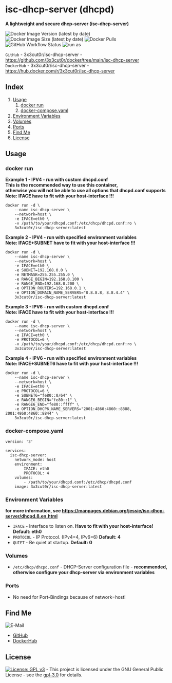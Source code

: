 # isc-dhcp-server (dhcpd)

**A lightweight and secure dhcp-server (isc-dhcp-server)**

![Docker Image Version (latest by date)](https://img.shields.io/docker/v/3x3cut0r/isc-dhcp-server)
![Docker Image Size (latest by date)](https://img.shields.io/docker/image-size/3x3cut0r/isc-dhcp-server)
![Docker Pulls](https://img.shields.io/docker/pulls/3x3cut0r/isc-dhcp-server)
![GitHub Workflow Status](https://img.shields.io/github/workflow/status/3x3cut0r/docker/build%20isc-dhcp-server)
![run as](https://img.shields.io/badge/run%20as-non--root-red)

`GitHub` - 3x3cut0r/isc-dhcp-server - https://github.com/3x3cut0r/docker/tree/main/isc-dhcp-server  
`DockerHub` - 3x3cut0r/isc-dhcp-server - https://hub.docker.com/r/3x3cut0r/isc-dhcp-server  

## Index

1. [Usage](#usage)
    1. [docker run](#dockerrun)
    2. [docker-compose.yaml](#dockercompose)
2. [Environment Variables](#environment-variables)
3. [Volumes](#volumes)
4. [Ports](#ports)
5. [Find Me](#findme)
6. [License](#license)

## Usage <a name="usage"></a>

### docker run <a name="dockerrun"></a>

**Example 1 - IPV4 - run with custom dhcpd.conf**  
**This is the recommended way to use this container,**  
**otherwise you will not be able to use all options that dhcpd.conf supports**  
**Note: IFACE have to fit with your host-interface !!!**  
```shell
docker run -d \
    --name isc-dhcp-server \
    --network=host \
    -e IFACE=eth0 \
    -v /path/to/your/dhcpd.conf:/etc/dhcp/dhcpd.conf:ro \
    3x3cut0r/isc-dhcp-server:latest
```

**Example 2 - IPV4 - run with specified environment variables**  
**Note: IFACE+SUBNET have to fit with your host-interface !!!**  
```shell
docker run -d \
    --name isc-dhcp-server \
    --network=host \
    -e IFACE=eth0 \
    -e SUBNET=192.168.0.0 \
    -e NETMASK=255.255.255.0 \
    -e RANGE_BEGIN=192.168.0.100 \
    -e RANGE_END=192.168.0.200 \
    -e OPTION_ROUTERS=192.168.0.1 \
    -e OPTION_DOMAIN_NAME_SERVERS="8.8.8.8, 8.8.4.4" \
    3x3cut0r/isc-dhcp-server:latest
```

**Example 3 - IPV6 - run with custom dhcpd.conf**   
**Note: IFACE have to fit with your host-interface !!!**  
```shell
docker run -d \
    --name isc-dhcp-server \
    --network=host \
    -e IFACE=eth0 \
    -e PROTOCOL=6 \
    -v /path/to/your/dhcpd.conf:/etc/dhcp/dhcpd.conf:ro \
    3x3cut0r/isc-dhcp-server:latest
```

**Example 4 - IPV6 - run with specified environment variables**  
**Note: IFACE+SUBNET6 have to fit with your host-interface !!!**  
```shell
docker run -d \
    --name isc-dhcp-server \
    --network=host \
    -e IFACE=eth0 \
    -e PROTOCOL=6 \
    -e SUBNET6="fe80::0/64" \
    -e RANGE6_BEGIN="fe80::1" \
    -e RANGE6_END="fe80::ffff" \
    -e OPTION_DHCP6_NAME_SERVERS="2001:4860:4860::8888, 2001:4860:4860::8844" \
    3x3cut0r/isc-dhcp-server:latest
```

### docker-compose.yaml <a name="docker-compose"></a>

```shell
version: '3'

services:
  isc-dhcp-server:
    network_mode: host
    environment:
        IFACE: eth0
        PROTOCOL: 4
    volumes:
        - /path/to/your/dhcpd.conf:/etc/dhcp/dhcpd.conf
    image: 3x3cut0r/isc-dhcp-server:latest

```

### Environment Variables <a name="environment-variables"></a>
**for more information, see https://manpages.debian.org/jessie/isc-dhcp-server/dhcpd.8.en.html**

* `IFACE` - Interface to listen on. **Have to fit with your host-interface! Default: eth0**
* `PROTOCOL` - IP Protocol. (IPv4=4, IPv6=6) **Default: 4**
* `QUIET` - Be quiet at startup. **Default: 0**

### Volumes <a name="volumes"></a>

* `/etc/dhcp/dhcpd.conf` - DHCP-Server configuration file - **recommended, otherwise configure your dhcp-server via environment variables**

### Ports <a name="ports"></a>

* No need for Port-Bindings because of network=host!

## Find Me <a name="findme"></a>

![E-Mail](https://img.shields.io/badge/E--Mail-executor55%40gmx.de-red)
* [GitHub](https://github.com/3x3cut0r)
* [DockerHub](https://hub.docker.com/u/3x3cut0r)

## License <a name="license"></a>

[![License: GPL v3](https://img.shields.io/badge/License-GPLv3-blue.svg)](https://www.gnu.org/licenses/gpl-3.0) - This project is licensed under the GNU General Public License - see the [gpl-3.0](https://www.gnu.org/licenses/gpl-3.0.en.html) for details.
